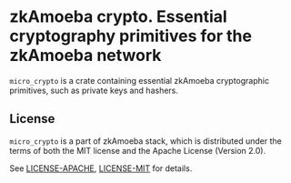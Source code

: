 # zkAmoeba crypto. Essential cryptography primitives for the zkAmoeba network

`micro_crypto` is a crate containing essential zkAmoeba cryptographic primitives, such as private keys and hashers.

## License

`micro_crypto` is a part of zkAmoeba stack, which is distributed under the terms of both the MIT license and the Apache
License (Version 2.0).

See [LICENSE-APACHE](../../LICENSE-APACHE), [LICENSE-MIT](../../LICENSE-MIT) for details.
